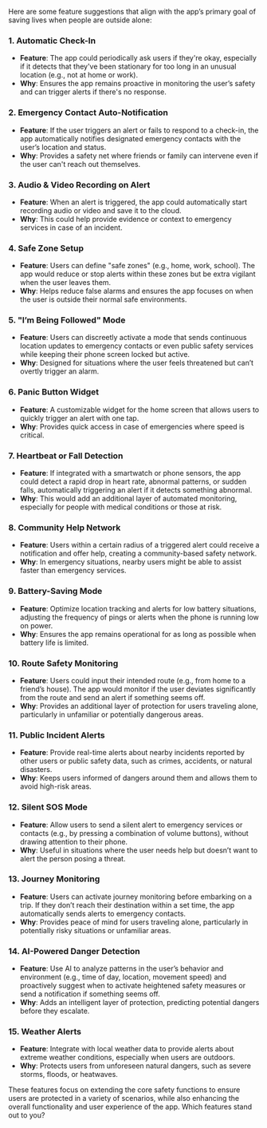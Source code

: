 Here are some feature suggestions that align with the app’s primary goal of saving lives when people are outside alone:

### 1. **Automatic Check-In**
   - **Feature**: The app could periodically ask users if they're okay, especially if it detects that they've been stationary for too long in an unusual location (e.g., not at home or work).
   - **Why**: Ensures the app remains proactive in monitoring the user’s safety and can trigger alerts if there's no response.

### 2. **Emergency Contact Auto-Notification**
   - **Feature**: If the user triggers an alert or fails to respond to a check-in, the app automatically notifies designated emergency contacts with the user’s location and status.
   - **Why**: Provides a safety net where friends or family can intervene even if the user can't reach out themselves.

### 3. **Audio & Video Recording on Alert**
   - **Feature**: When an alert is triggered, the app could automatically start recording audio or video and save it to the cloud.
   - **Why**: This could help provide evidence or context to emergency services in case of an incident.

### 4. **Safe Zone Setup**
   - **Feature**: Users can define "safe zones" (e.g., home, work, school). The app would reduce or stop alerts within these zones but be extra vigilant when the user leaves them.
   - **Why**: Helps reduce false alarms and ensures the app focuses on when the user is outside their normal safe environments.

### 5. **"I’m Being Followed" Mode**
   - **Feature**: Users can discreetly activate a mode that sends continuous location updates to emergency contacts or even public safety services while keeping their phone screen locked but active.
   - **Why**: Designed for situations where the user feels threatened but can’t overtly trigger an alarm.

### 6. **Panic Button Widget**
   - **Feature**: A customizable widget for the home screen that allows users to quickly trigger an alert with one tap.
   - **Why**: Provides quick access in case of emergencies where speed is critical.

### 7. **Heartbeat or Fall Detection**
   - **Feature**: If integrated with a smartwatch or phone sensors, the app could detect a rapid drop in heart rate, abnormal patterns, or sudden falls, automatically triggering an alert if it detects something abnormal.
   - **Why**: This would add an additional layer of automated monitoring, especially for people with medical conditions or those at risk.

### 8. **Community Help Network**
   - **Feature**: Users within a certain radius of a triggered alert could receive a notification and offer help, creating a community-based safety network.
   - **Why**: In emergency situations, nearby users might be able to assist faster than emergency services.

### 9. **Battery-Saving Mode**
   - **Feature**: Optimize location tracking and alerts for low battery situations, adjusting the frequency of pings or alerts when the phone is running low on power.
   - **Why**: Ensures the app remains operational for as long as possible when battery life is limited.

### 10. **Route Safety Monitoring**
   - **Feature**: Users could input their intended route (e.g., from home to a friend’s house). The app would monitor if the user deviates significantly from the route and send an alert if something seems off.
   - **Why**: Provides an additional layer of protection for users traveling alone, particularly in unfamiliar or potentially dangerous areas.

### 11. **Public Incident Alerts**
   - **Feature**: Provide real-time alerts about nearby incidents reported by other users or public safety data, such as crimes, accidents, or natural disasters.
   - **Why**: Keeps users informed of dangers around them and allows them to avoid high-risk areas.

### 12. **Silent SOS Mode**
   - **Feature**: Allow users to send a silent alert to emergency services or contacts (e.g., by pressing a combination of volume buttons), without drawing attention to their phone.
   - **Why**: Useful in situations where the user needs help but doesn’t want to alert the person posing a threat.

### 13. **Journey Monitoring**
   - **Feature**: Users can activate journey monitoring before embarking on a trip. If they don’t reach their destination within a set time, the app automatically sends alerts to emergency contacts.
   - **Why**: Provides peace of mind for users traveling alone, particularly in potentially risky situations or unfamiliar areas.

### 14. **AI-Powered Danger Detection**
   - **Feature**: Use AI to analyze patterns in the user’s behavior and environment (e.g., time of day, location, movement speed) and proactively suggest when to activate heightened safety measures or send a notification if something seems off.
   - **Why**: Adds an intelligent layer of protection, predicting potential dangers before they escalate.

### 15. **Weather Alerts**
   - **Feature**: Integrate with local weather data to provide alerts about extreme weather conditions, especially when users are outdoors.
   - **Why**: Protects users from unforeseen natural dangers, such as severe storms, floods, or heatwaves.

These features focus on extending the core safety functions to ensure users are protected in a variety of scenarios, while also enhancing the overall functionality and user experience of the app. Which features stand out to you?